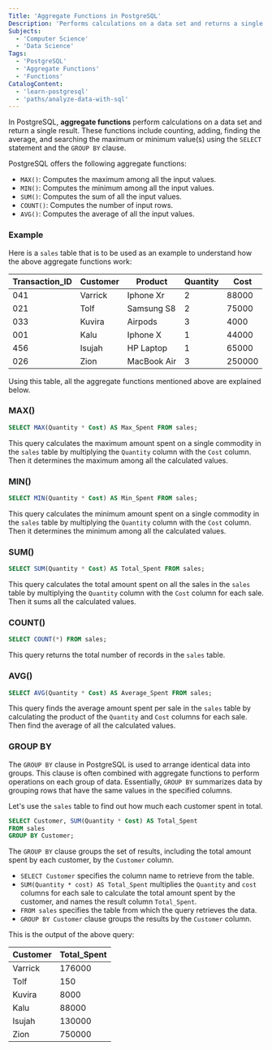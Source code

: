 ```yaml
---
Title: 'Aggregate Functions in PostgreSQL'
Description: 'Performs calculations on a data set and returns a single result.'
Subjects:
  - 'Computer Science'
  - 'Data Science'
Tags:
  - 'PostgreSQL'
  - 'Aggregate Functions'
  - 'Functions'
CatalogContent:
  - 'learn-postgresql'
  - 'paths/analyze-data-with-sql'
---
```


In PostgreSQL, **aggregate functions** perform calculations on a data set and return a single result. These functions include counting, adding, finding the average, and searching the maximum or minimum value(s) using the `SELECT` statement and the `GROUP BY` clause.

PostgreSQL offers the following aggregate functions:

- `MAX()`: Computes the maximum among all the input values.
- `MIN()`: Computes the minimum among all the input values.
- `SUM()`: Computes the sum of all the input values.
- `COUNT()`: Computes the number of input rows.
- `AVG()`: Computes the average of all the input values.

### Example

Here is a `sales` table that is to be used as an example to understand how the above aggregate functions work:

|  Transaction_ID   |  Customer    |  Product    |  Quantity  |  Cost  |
|  ---------------- | ------------ | ----------- | ---------- | ------ |
| 041               | Varrick      | Iphone Xr   | 2          | 88000  |
| 021               | Tolf         | Samsung S8  | 2          | 75000  |
| 033               | Kuvira       | Airpods     | 3          | 4000   |
| 001               | Kalu         | Iphone X    | 1          | 44000  |
| 456               | Isujah       | HP Laptop   | 1          | 65000  |
| 026               | Zion         | MacBook Air | 3          | 250000 |

Using this table, all the aggregate functions mentioned above are explained below.

### MAX()

```sql
SELECT MAX(Quantity * Cost) AS Max_Spent FROM sales;
```

This query calculates the maximum amount spent on a single commodity in the `sales` table by multiplying the `Quantity` column with the `Cost` column. Then it determines the maximum among all the calculated values.

### MIN()

```sql
SELECT MIN(Quantity * Cost) AS Min_Spent FROM sales;
```

This query calculates the minimum amount spent on a single commodity in the `sales` table by multiplying the `Quantity` column with the `Cost` column. Then it determines the minimum among all the calculated values.

### SUM()

```sql
SELECT SUM(Quantity * Cost) AS Total_Spent FROM sales;
```

This query calculates the total amount spent on all the sales in the `sales` table by multiplying the `Quantity` column with the `Cost` column for each sale. Then it sums all the calculated values.

### COUNT()

```sql
SELECT COUNT(*) FROM sales;
```

This query returns the total number of records in the `sales` table.

### AVG()

```sql
SELECT AVG(Quantity * Cost) AS Average_Spent FROM sales;
```

This query finds the average amount spent per sale in the `sales` table by calculating the product of the `Quantity` and `Cost` columns for each sale. Then find the average of all the calculated values.

### GROUP BY

The `GROUP BY` clause in PostgreSQL is used to arrange identical data into groups. This clause is often combined with aggregate functions to perform operations on each group of data. Essentially, `GROUP BY` summarizes data by grouping rows that have the same values in the specified columns.

Let's use the `sales` table to find out how much each customer spent in total.

```sql
SELECT Customer, SUM(Quantity * Cost) AS Total_Spent
FROM sales
GROUP BY Customer;
```

The `GROUP BY` clause groups the set of results, including the total amount spent by each customer, by the `Customer` column.
- `SELECT Customer` specifies the column name to retrieve from the table.
- `SUM(Quantity * cost) AS Total_Spent` multiplies the `Quantity` and `cost` columns for each sale to calculate the total amount spent by the customer, and names the result column `Total_Spent`.
- `FROM sales` specifies the table from which the query retrieves the data.
- `GROUP BY Customer` clause groups the results by the `Customer` column.

This is the output of the above query:

| Customer | Total_Spent |
| -------- | ----------- |
| Varrick  | 176000      |
| Tolf     | 150         |
| Kuvira   | 8000        |
| Kalu     | 88000       |
| Isujah   | 130000      |
| Zion     | 750000      |
